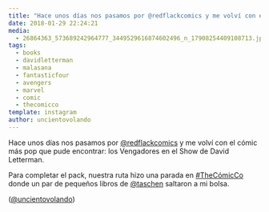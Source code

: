 ```yaml
---
title: "Hace unos días nos pasamos por @redflackcomics y me volví con el cómic más pop que pude encontrar: los Vengadores en el Show de David Letterman"
date: 2018-01-29 22:24:21
media: 
  - 26864363_573689242964777_3449529616874602496_n_17908254409108713.jpg
tags: 
  - books
  - davidletterman
  - malasana
  - fantasticfour
  - avengers
  - marvel
  - comic
  - thecomicco
template: instagram
author: uncientovolando
---
```


Hace unos días nos pasamos por [@redflackcomics](https://instagram.com/redflackcomics) y me volví con el cómic más pop que pude encontrar: los Vengadores en el Show de David Letterman.


Para completar el pack, nuestra ruta hizo una parada en [#TheCómicCo](/tags/thecomicco) donde un par de pequeños libros de [@taschen](https://instagram.com/taschen) saltaron a mi bolsa.


([@uncientovolando](https://instagram.com/uncientovolando))
